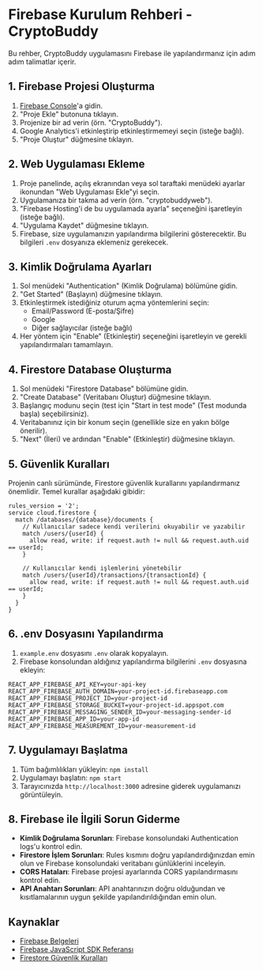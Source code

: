 # Firebase Kurulum Rehberi - CryptoBuddy

Bu rehber, CryptoBuddy uygulamasını Firebase ile yapılandırmanız için adım adım talimatlar içerir.

## 1. Firebase Projesi Oluşturma

1. [Firebase Console](https://console.firebase.google.com/)'a gidin.
2. "Proje Ekle" butonuna tıklayın.
3. Projenize bir ad verin (örn. "CryptoBuddy").
4. Google Analytics'i etkinleştirip etkinleştirmemeyi seçin (isteğe bağlı).
5. "Proje Oluştur" düğmesine tıklayın.

## 2. Web Uygulaması Ekleme

1. Proje panelinde, açılış ekranından veya sol taraftaki menüdeki ayarlar ikonundan "Web Uygulaması Ekle"yi seçin.
2. Uygulamanıza bir takma ad verin (örn. "cryptobuddyweb").
3. "Firebase Hosting'i de bu uygulamada ayarla" seçeneğini işaretleyin (isteğe bağlı).
4. "Uygulama Kaydet" düğmesine tıklayın.
5. Firebase, size uygulamanızın yapılandırma bilgilerini gösterecektir. Bu bilgileri `.env` dosyanıza eklemeniz gerekecek.

## 3. Kimlik Doğrulama Ayarları

1. Sol menüdeki "Authentication" (Kimlik Doğrulama) bölümüne gidin.
2. "Get Started" (Başlayın) düğmesine tıklayın.
3. Etkinleştirmek istediğiniz oturum açma yöntemlerini seçin:
   - Email/Password (E-posta/Şifre)
   - Google
   - Diğer sağlayıcılar (isteğe bağlı)
4. Her yöntem için "Enable" (Etkinleştir) seçeneğini işaretleyin ve gerekli yapılandırmaları tamamlayın.

## 4. Firestore Database Oluşturma

1. Sol menüdeki "Firestore Database" bölümüne gidin.
2. "Create Database" (Veritabanı Oluştur) düğmesine tıklayın.
3. Başlangıç modunu seçin (test için "Start in test mode" (Test modunda başla) seçebilirsiniz).
4. Veritabanınız için bir konum seçin (genellikle size en yakın bölge önerilir).
5. "Next" (İleri) ve ardından "Enable" (Etkinleştir) düğmesine tıklayın.

## 5. Güvenlik Kuralları

Projenin canlı sürümünde, Firestore güvenlik kurallarını yapılandırmanız önemlidir. Temel kurallar aşağıdaki gibidir:

```
rules_version = '2';
service cloud.firestore {
  match /databases/{database}/documents {
    // Kullanıcılar sadece kendi verilerini okuyabilir ve yazabilir
    match /users/{userId} {
      allow read, write: if request.auth != null && request.auth.uid == userId;
    }
    
    // Kullanıcılar kendi işlemlerini yönetebilir
    match /users/{userId}/transactions/{transactionId} {
      allow read, write: if request.auth != null && request.auth.uid == userId;
    }
  }
}
```

## 6. .env Dosyasını Yapılandırma

1. `example.env` dosyasını `.env` olarak kopyalayın.
2. Firebase konsolundan aldığınız yapılandırma bilgilerini `.env` dosyasına ekleyin:

```
REACT_APP_FIREBASE_API_KEY=your-api-key
REACT_APP_FIREBASE_AUTH_DOMAIN=your-project-id.firebaseapp.com
REACT_APP_FIREBASE_PROJECT_ID=your-project-id
REACT_APP_FIREBASE_STORAGE_BUCKET=your-project-id.appspot.com
REACT_APP_FIREBASE_MESSAGING_SENDER_ID=your-messaging-sender-id
REACT_APP_FIREBASE_APP_ID=your-app-id
REACT_APP_FIREBASE_MEASUREMENT_ID=your-measurement-id
```

## 7. Uygulamayı Başlatma

1. Tüm bağımlılıkları yükleyin: `npm install`
2. Uygulamayı başlatın: `npm start`
3. Tarayıcınızda `http://localhost:3000` adresine giderek uygulamanızı görüntüleyin.

## 8. Firebase ile İlgili Sorun Giderme

- **Kimlik Doğrulama Sorunları**: Firebase konsolundaki Authentication logs'u kontrol edin.
- **Firestore İşlem Sorunları**: Rules kısmını doğru yapılandırdığınızdan emin olun ve Firebase konsolundaki veritabanı günlüklerini inceleyin.
- **CORS Hataları**: Firebase projesi ayarlarında CORS yapılandırmasını kontrol edin.
- **API Anahtarı Sorunları**: API anahtarınızın doğru olduğundan ve kısıtlamalarının uygun şekilde yapılandırıldığından emin olun.

## Kaynaklar

- [Firebase Belgeleri](https://firebase.google.com/docs)
- [Firebase JavaScript SDK Referansı](https://firebase.google.com/docs/reference/js)
- [Firestore Güvenlik Kuralları](https://firebase.google.com/docs/firestore/security/get-started) 